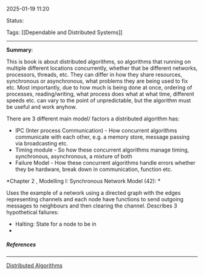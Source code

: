2025-01-19 11:20

Status:

Tags: [[Dependable and Distributed Systems]]

---
**Summary**:

This is book is about distributed algorithms, so algorithms that running on multiple different locations concurrently, whether that be different networks, processors, threads, etc. They can differ in how they share resources, synchronous or asynchronous, what problems they are being used to fix etc. 
Most importantly, due to how much is being done at once, ordering of processes, reading/writing, what process does what at what time, different speeds etc. can vary to the point of unpredictable, but the algorithm must be useful and work anyhow.

There are 3 different main model/ factors a distributed algorithm has:

- IPC (Inter process Communication) - How concurrent algorithms communicate with each other, e.g. a memory store, message passing via broadcasting etc.
- Timing module - So how these concurrent algorithms manage timing, synchronous, asynchronous, a mixture of both
- Failure Model - How these concurrent algorithms handle errors whether they be hardware, break down in communication, function etc.

*Chapter 2 , Modelling I: Synchronous Network Model (42): *


Uses the example of a network using a directed graph with the edges representing channels and each node have functions to send outgoing messages to neighbours and then clearing the channel.
Describes 3 hypothetical faliures:

- Halting: State for a node to be in 
- 





##### References
----
[Distributed Algorithms](file:///C:/Users/Asus/Downloads/Distributed%20Algorithms.pdf)